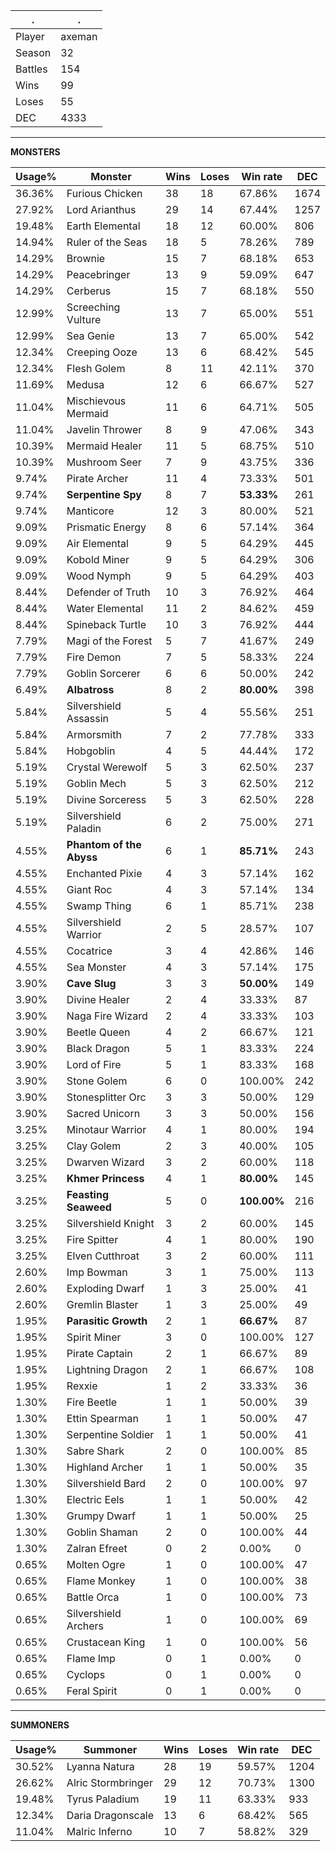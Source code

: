 .|.
|-|-
Player|axeman
Season|32
Battles|154
Wins|99
Loses|55
DEC|4333

---
**MONSTERS**

Usage%|Monster|Wins|Loses|Win rate|DEC|
-|-|-|-|-|-|
36.36%|Furious Chicken|38|18|67.86%|1674|
27.92%|Lord Arianthus|29|14|67.44%|1257|
19.48%|Earth Elemental|18|12|60.00%|806|
14.94%|Ruler of the Seas|18|5|78.26%|789|
14.29%|Brownie|15|7|68.18%|653|
14.29%|Peacebringer|13|9|59.09%|647|
14.29%|Cerberus|15|7|68.18%|550|
12.99%|Screeching Vulture|13|7|65.00%|551|
12.99%|Sea Genie|13|7|65.00%|542|
12.34%|Creeping Ooze|13|6|68.42%|545|
12.34%|Flesh Golem|8|11|42.11%|370|
11.69%|Medusa|12|6|66.67%|527|
11.04%|Mischievous Mermaid|11|6|64.71%|505|
11.04%|Javelin Thrower|8|9|47.06%|343|
10.39%|Mermaid Healer|11|5|68.75%|510|
10.39%|Mushroom Seer|7|9|43.75%|336|
9.74%|Pirate Archer|11|4|73.33%|501|
9.74%|**Serpentine Spy**|8|7|**53.33%**|261|
9.74%|Manticore|12|3|80.00%|521|
9.09%|Prismatic Energy|8|6|57.14%|364|
9.09%|Air Elemental|9|5|64.29%|445|
9.09%|Kobold Miner|9|5|64.29%|306|
9.09%|Wood Nymph|9|5|64.29%|403|
8.44%|Defender of Truth|10|3|76.92%|464|
8.44%|Water Elemental|11|2|84.62%|459|
8.44%|Spineback Turtle|10|3|76.92%|444|
7.79%|Magi of the Forest|5|7|41.67%|249|
7.79%|Fire Demon|7|5|58.33%|224|
7.79%|Goblin Sorcerer|6|6|50.00%|242|
6.49%|**Albatross**|8|2|**80.00%**|398|
5.84%|Silvershield Assassin|5|4|55.56%|251|
5.84%|Armorsmith|7|2|77.78%|333|
5.84%|Hobgoblin|4|5|44.44%|172|
5.19%|Crystal Werewolf|5|3|62.50%|237|
5.19%|Goblin Mech|5|3|62.50%|212|
5.19%|Divine Sorceress|5|3|62.50%|228|
5.19%|Silvershield Paladin|6|2|75.00%|271|
4.55%|**Phantom of the Abyss**|6|1|**85.71%**|243|
4.55%|Enchanted Pixie|4|3|57.14%|162|
4.55%|Giant Roc|4|3|57.14%|134|
4.55%|Swamp Thing|6|1|85.71%|238|
4.55%|Silvershield Warrior|2|5|28.57%|107|
4.55%|Cocatrice|3|4|42.86%|146|
4.55%|Sea Monster|4|3|57.14%|175|
3.90%|**Cave Slug**|3|3|**50.00%**|149|
3.90%|Divine Healer|2|4|33.33%|87|
3.90%|Naga Fire Wizard|2|4|33.33%|103|
3.90%|Beetle Queen|4|2|66.67%|121|
3.90%|Black Dragon|5|1|83.33%|224|
3.90%|Lord of Fire|5|1|83.33%|168|
3.90%|Stone Golem|6|0|100.00%|242|
3.90%|Stonesplitter Orc|3|3|50.00%|129|
3.90%|Sacred Unicorn|3|3|50.00%|156|
3.25%|Minotaur Warrior|4|1|80.00%|194|
3.25%|Clay Golem|2|3|40.00%|105|
3.25%|Dwarven Wizard|3|2|60.00%|118|
3.25%|**Khmer Princess**|4|1|**80.00%**|145|
3.25%|**Feasting Seaweed**|5|0|**100.00%**|216|
3.25%|Silvershield Knight|3|2|60.00%|145|
3.25%|Fire Spitter|4|1|80.00%|190|
3.25%|Elven Cutthroat|3|2|60.00%|111|
2.60%|Imp Bowman|3|1|75.00%|113|
2.60%|Exploding Dwarf|1|3|25.00%|41|
2.60%|Gremlin Blaster|1|3|25.00%|49|
1.95%|**Parasitic Growth**|2|1|**66.67%**|87|
1.95%|Spirit Miner|3|0|100.00%|127|
1.95%|Pirate Captain|2|1|66.67%|89|
1.95%|Lightning Dragon|2|1|66.67%|108|
1.95%|Rexxie|1|2|33.33%|36|
1.30%|Fire Beetle|1|1|50.00%|39|
1.30%|Ettin Spearman|1|1|50.00%|47|
1.30%|Serpentine Soldier|1|1|50.00%|41|
1.30%|Sabre Shark|2|0|100.00%|85|
1.30%|Highland Archer|1|1|50.00%|35|
1.30%|Silvershield Bard|2|0|100.00%|97|
1.30%|Electric Eels|1|1|50.00%|42|
1.30%|Grumpy Dwarf|1|1|50.00%|25|
1.30%|Goblin Shaman|2|0|100.00%|44|
1.30%|Zalran Efreet|0|2|0.00%|0|
0.65%|Molten Ogre|1|0|100.00%|47|
0.65%|Flame Monkey|1|0|100.00%|38|
0.65%|Battle Orca|1|0|100.00%|73|
0.65%|Silvershield Archers|1|0|100.00%|69|
0.65%|Crustacean King|1|0|100.00%|56|
0.65%|Flame Imp|0|1|0.00%|0|
0.65%|Cyclops|0|1|0.00%|0|
0.65%|Feral Spirit|0|1|0.00%|0|

---
**SUMMONERS**

Usage%|Summoner|Wins|Loses|Win rate|DEC|
-|-|-|-|-|-|
30.52%|Lyanna Natura|28|19|59.57%|1204|
26.62%|Alric Stormbringer|29|12|70.73%|1300|
19.48%|Tyrus Paladium|19|11|63.33%|933|
12.34%|Daria Dragonscale|13|6|68.42%|565|
11.04%|Malric Inferno|10|7|58.82%|329|
